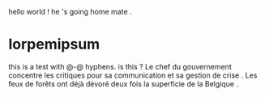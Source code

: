 hello world !
he 's going home mate .
# lorpemipsum
this is a test with @-@ hyphens. is this ?
Le chef du gouvernement concentre les critiques
pour sa communication et sa gestion de crise .
Les feux de forêts ont déjà dévoré deux fois
la superficie de la Belgique .
